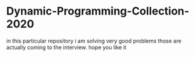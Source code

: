 # Dynamic-Programming-Collection-2020
in this particular repository i am solving very good problems those are actually coming to the interview. hope you like it
